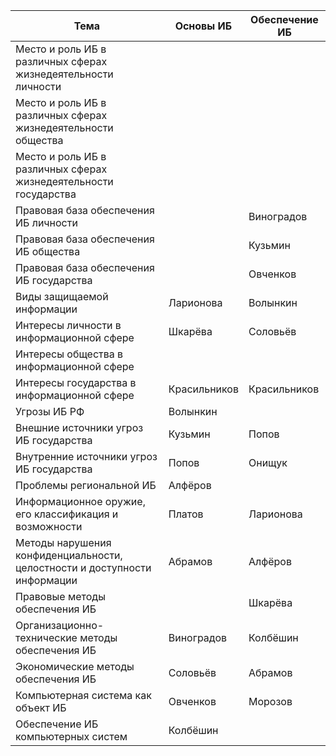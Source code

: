 | Тема | Основы ИБ | Обеспечение ИБ |
| --- | --- | --- |
| Место и роль ИБ в различных сферах жизнедеятельности личности |  |  |
| Место и роль ИБ в различных сферах жизнедеятельности общества |  |  |
| Место и роль ИБ в различных сферах жизнедеятельности государства |  |  |
| Правовая база обеспечения ИБ личности |  | Виноградов |
| Правовая база обеспечения ИБ общества |  | Кузьмин |
| Правовая база обеспечения ИБ государства |  | Овченков |
| Виды защищаемой информации | Ларионова | Волынкин |
| Интересы личности в информационной сфере | Шкарёва | Соловьёв |
| Интересы общества в информационной сфере |  |  |
| Интересы государства в информационной сфере | Красильников | Красильников |
| Угрозы ИБ РФ | Волынкин |  |
| Внешние источники угроз ИБ государства | Кузьмин | Попов |
| Внутренние источники угроз ИБ государства | Попов | Онищук |
| Проблемы региональной ИБ | Алфёров |  |
| Информационное оружие, его классификация и возможности | Платов | Ларионова |
| Методы нарушения конфиденциальности, целостности и доступности информации | Абрамов | Алфёров |
| Правовые методы обеспечения ИБ |  | Шкарёва |
| Организационно-технические методы обеспечения ИБ | Виноградов | Колбёшин |
| Экономические методы обеспечения ИБ | Соловьёв | Абрамов |
| Компьютерная система как объект ИБ | Овченков | Морозов |
| Обеспечение ИБ компьютерных систем | Колбёшин |  |
